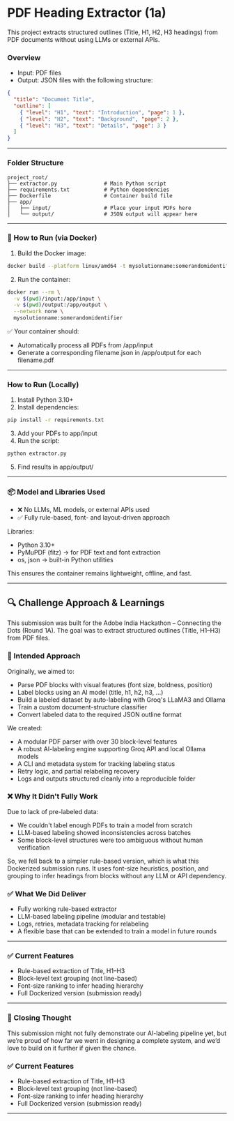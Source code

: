 # PDF Heading Extractor (1a)

This project extracts structured outlines (Title, H1, H2, H3 headings) from PDF documents without using LLMs or external APIs.

### Overview

- Input: PDF files
- Output: JSON files with the following structure:

```json
{
  "title": "Document Title",
  "outline": [
    { "level": "H1", "text": "Introduction", "page": 1 },
    { "level": "H2", "text": "Background", "page": 2 },
    { "level": "H3", "text": "Details", "page": 3 }
  ]
}
```

---

### Folder Structure

```
project_root/
├── extractor.py               # Main Python script
├── requirements.txt           # Python dependencies
├── Dockerfile                 # Container build file
├── app/
│   ├── input/                 # Place your input PDFs here
│   └── output/                # JSON output will appear here
```

---

### 🐳 How to Run (via Docker)

1. Build the Docker image:

```bash
docker build --platform linux/amd64 -t mysolutionname:somerandomidentifier .
```

2. Run the container:

```bash
docker run --rm \
  -v $(pwd)/input:/app/input \
  -v $(pwd)/output:/app/output \
  --network none \
  mysolutionname:somerandomidentifier
```

✅ Your container should:

- Automatically process all PDFs from /app/input
- Generate a corresponding filename.json in /app/output for each filename.pdf

---

### How to Run (Locally)

1. Install Python 3.10+
2. Install dependencies:

```bash
pip install -r requirements.txt
```

3. Add your PDFs to app/input
4. Run the script:

```bash
python extractor.py
```

5. Find results in app/output/

---

### 📦 Model and Libraries Used

- ❌ No LLMs, ML models, or external APIs used
- ✅ Fully rule-based, font- and layout-driven approach

Libraries:

- Python 3.10+
- PyMuPDF (fitz) → for PDF text and font extraction
- os, json → built-in Python utilities

This ensures the container remains lightweight, offline, and fast.

---

## 🔍 Challenge Approach & Learnings

This submission was built for the Adobe India Hackathon – Connecting the Dots (Round 1A). The goal was to extract structured outlines (Title, H1–H3) from PDF files.

### 🌟 Intended Approach

Originally, we aimed to:

- Parse PDF blocks with visual features (font size, boldness, position)
- Label blocks using an AI model (title, h1, h2, h3, …)
- Build a labeled dataset by auto-labeling with Groq's LLaMA3 and Ollama
- Train a custom document-structure classifier
- Convert labeled data to the required JSON outline format

We created:

- A modular PDF parser with over 30 block-level features
- A robust AI-labeling engine supporting Groq API and local Ollama models
- A CLI and metadata system for tracking labeling status
- Retry logic, and partial relabeling recovery
- Logs and outputs structured cleanly into a reproducible folder

### ❌ Why It Didn't Fully Work

Due to lack of pre-labeled data:

- We couldn't label enough PDFs to train a model from scratch
- LLM-based labeling showed inconsistencies across batches
- Some block-level structures were too ambiguous without human verification

So, we fell back to a simpler rule-based version, which is what this Dockerized submission runs. It uses font-size heuristics, position, and grouping to infer headings from blocks without any LLM or API dependency.

### ✅ What We Did Deliver

- Fully working rule-based extractor
- LLM-based labeling pipeline (modular and testable)
- Logs, retries, metadata tracking for relabeling
- A flexible base that can be extended to train a model in future rounds

---

### ✅ Current Features

- Rule-based extraction of Title, H1–H3
- Block-level text grouping (not line-based)
- Font-size ranking to infer heading hierarchy
- Full Dockerized version (submission ready)

---

### 📘 Closing Thought

This submission might not fully demonstrate our AI-labeling pipeline yet, but we’re proud of how far we went in designing a complete system, and we’d love to build on it further if given the chance.

### ✅ Current Features

- Rule-based extraction of Title, H1–H3
- Block-level text grouping (not line-based)
- Font-size ranking to infer heading hierarchy
- Full Dockerized version (submission ready)

---
